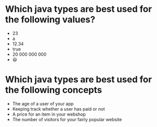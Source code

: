 # Which java types are best used for the following values?

- 23
- a
- 12.34
- true
- 20 000 000 000 
- 😃


# Which java types are best used for the following concepts 

- The age of a user of your app
- Keeping track whether a user has paid or not
- A price for an item in your webshop
- The number of visitors for your fairly popular website


